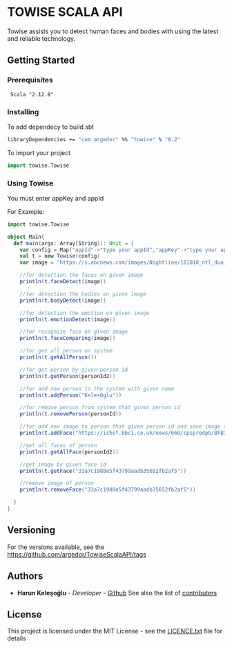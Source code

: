 
# TOWISE SCALA API
Towise assists you to detect human faces and bodies with using the latest and reliable technology.

## Getting Started
### Prerequisites
```
 Scala "2.12.8"

```
### Installing
To add dependecy to build.sbt

```sh
libraryDependencies += "com.argedor" %% "towise" % "0.2"
```
To import your project
```scala
import towise.Towise
```
### Using Towise
You must enter appKey and appId

For Example:
```scala
import towise.Towise

object Main{
  def main(args: Array[String]): Unit = {
    var config = Map("appId"->"type your appId","appKey"->"type your appKey");
    val t = new Towise(config)
    var image = "https://s.abcnews.com/images/Nightline/181010_ntl_dua_lipa_1257_hpMain_16x9_992.jpg"

    //for detection the faces on given image
    println(t.faceDetect(image))

    //for detection the bodies on given image
    println(t.bodyDetect(image))

    //for detection the emotion on given image
    println(t.emotionDetect(image))

    //for recognize face on given image
    println(t.faceComparing(image))

    //for get all person on system
    println(t.getAllPerson())

    //for get person by given person id
    println(t.getPerson(personId2))

    //for add new person to the system with given name
    println(t.addPerson("Keles0glu"))

    //for remove person from system that given person id
    println(t.removePerson(personId))

    //for add new image to person that given person id and save image to db
    println(t.addFace("https://ichef.bbci.co.uk/news/660/cpsprodpb/BFB3/production/_102457094_pa-clooney.jpg",personId2,"yes"))

    //get all faces of person
    println(t.getAllFace(personId2))

    //get image by given face id
    println(t.getFace("33a7c1988e5f43799aadb35652fb2af5"))

    //remove image of person
    println(t.removeFace("33a7c1988e5f43799aadb35652fb2af5"))

  }
}
```

## Versioning
For the versions available, see the https://github.com/argedor/TowiseScalaAPI/tags

## Authors
* **Harun Keleşoğlu** - *Developer* - [Github](https://github.com/harunkelesoglu)
See also the list of [contributers](https://github.com/argedor/TowiseScalaAPI/graphs/contributors)

## License

This project is licensed under the MIT License - see the [LICENCE.txt](LICENCE.txt) file for details

